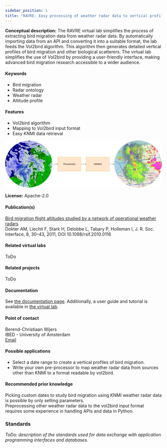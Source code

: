 ```yaml
---
sidebar_position: 1
title: "RAVRE: Easy processing of weather radar data to vertical profiles of bird migration."
---
```

**Conceptual description:** The RAVRE virtual lab simplifies the process of extracting bird migration data from weather radar data. 
By automatically importing data from an API and converting it into a suitable format, the lab feeds the Vol2bird algorithm. 
This algorithm then generates detailed vertical profiles of bird migration and other biological scatterers. 
The virtual lab simplifies the use of Vol2bird by providing a user-friendly interface, making advanced bird migration research accessible to a wider audience.

#### Keywords 
  - Bird migration
  - Radar ontology
  - Weather radar
  - Altitude profile

#### Features
- Vol2bird algorithm
- Mapping to Vol2bird input format
- Easy KNMI data retrieval

![ images/Vol2bird_overview_image.drawio.png not found](images/Vol2bird_overview_image.drawio.png)

**License:** Apache-2.0

#### Publication(s) 
[Bird migration flight altitudes studied by a network of operational weather radars](https://doi.org/10.1098/rsif.2010.0116)  
Dokter AM, Liechti F, Stark H, Delobbe L, Tabary P, Holleman I, J. R. Soc.  
Interface, 8, 30–43, 2011, DOI 10.1098/rsif.2010.0116

#### Related virtual labs
ToDo

#### Related projects
ToDo

#### Documentation
See [the documentation page](documentation). Additionally, a user guide and tutorial is available in [the virtual lab](https://naavre.lifewatch.dev/vreapp/vlabs/vol2bird).

#### Point of contact
Berend-Christiaan Wijers  
IBED - University of Amsterdam   
[Email](koen.greuell@lifewatch.eu)

#### Possible applications
- Select a date range to create a vertical profiles of bird migration.
- Write your own pre-processor to map weather radar data from sources other than KNMI to a format readable by vol2bird.

#### Recommended prior knowledge
Picking custom dates to study bird migration using KNMI weather radar data is possible by only setting parameters.  
Preprocessing other weather radar data to the vol2bird input format requires some experience in handling APIs and data in Python.

### Standards
*ToDo: description of the standards used for data exchange with application programming interfaces and databases.*